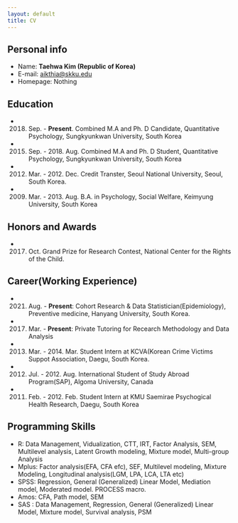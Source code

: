 ```yaml
---
layout: default
title: CV 
---
```


## **Personal info**

* Name: **Taehwa Kim (Republic of Korea)** 
* E-mail: aikthia@skku.edu
* Homepage: Nothing
  
  
## **Education** 
* 2018. Sep. - **Present**. Combined M.A and Ph. D Candidate, Quantitative Psychology, Sungkyunkwan University, South Korea
* 2015. Sep. - 2018. Aug. Combined M.A and Ph. D Student, Quantitative Psychology, Sungkyunkwan University, South Korea
* 2012. Mar. - 2012. Dec. Credit Transter, Seoul National University, Seoul, South Korea.
* 2009. Mar. - 2013. Aug. B.A. in Psychology, Social Welfare, Keimyung University, South Korea
  
  
## **Honors and Awards**  
* 2017. Oct. Grand Prize for Research Contest, National Center for the Rights of the Child. 
  
  
## **Career(Working Experience)**
* 2021. Aug. - **Present**: Cohort Research & Data Statistician(Epidemiology), Preventive medicine, Hanyang University, South Korea.
* 2017. Mar. - **Present**: Private Tutoring for Recearch Methodology and Data Analysis
* 2013. Mar. - 2014. Mar. Student Intern at KCVA(Korean Crime Victims Suppot Association, Daegu, South Korea.
* 2012. Jul. - 2012. Aug. International Student of Study Abroad Program(SAP), Algoma University, Canada
* 2011. Feb. - 2012. Feb. Student Intern at KMU Saemirae Psychogical Health Research, Daegu, South Korea

  
## **Programming Skills**
* R: Data Management, Vidualization, CTT, IRT, Factor Analysis, SEM, Multilevel analysis, Latent Growth modeling, Mixture model, Multi-group Analysis 
* Mplus: Factor analysis(EFA, CFA efc), SEF, Multilevel modeling, Mixture Modeling, Longitudinal analysis(LGM, LPA, LCA, LTA etc)
* SPSS: Regression, General (Generalized) Linear Model, Mediation model, Moderated model. PROCESS macro.
* Amos: CFA, Path model, SEM
* SAS : Data Management, Regression, General (Generalized) Linear Model, Mixture model, Survival analysis, PSM
  
  
